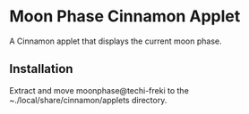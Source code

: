 # Moon Phase Cinnamon Applet

A Cinnamon applet that displays the current moon phase.

## Installation

Extract and move moonphase@techi-freki to the ~./local/share/cinnamon/applets directory.
